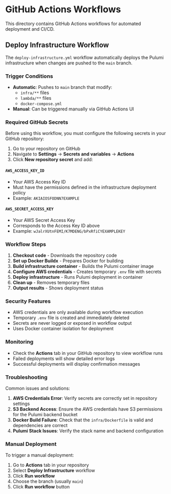 # GitHub Actions Workflows

This directory contains GitHub Actions workflows for automated deployment and CI/CD.

## Deploy Infrastructure Workflow

The `deploy-infrastructure.yml` workflow automatically deploys the Pulumi infrastructure when changes are pushed to the `main` branch.

### Trigger Conditions

- **Automatic**: Pushes to `main` branch that modify:
  - `infra/**` files
  - `lambda/**` files  
  - `docker-compose.yml`
- **Manual**: Can be triggered manually via GitHub Actions UI

### Required GitHub Secrets

Before using this workflow, you must configure the following secrets in your GitHub repository:

1. Go to your repository on GitHub
2. Navigate to **Settings** → **Secrets and variables** → **Actions**
3. Click **New repository secret** and add:

#### `AWS_ACCESS_KEY_ID`
- Your AWS Access Key ID
- Must have the permissions defined in the infrastructure deployment policy
- Example: `AKIAIOSFODNN7EXAMPLE`

#### `AWS_SECRET_ACCESS_KEY`
- Your AWS Secret Access Key
- Corresponds to the Access Key ID above
- Example: `wJalrXUtnFEMI/K7MDENG/bPxRfiCYEXAMPLEKEY`

### Workflow Steps

1. **Checkout code** - Downloads the repository code
2. **Set up Docker Buildx** - Prepares Docker for building
3. **Build infrastructure container** - Builds the Pulumi container image
4. **Configure AWS credentials** - Creates temporary `.env` file with secrets
5. **Deploy infrastructure** - Runs Pulumi deployment in container
6. **Clean up** - Removes temporary files
7. **Output results** - Shows deployment status

### Security Features

- AWS credentials are only available during workflow execution
- Temporary `.env` file is created and immediately deleted
- Secrets are never logged or exposed in workflow output
- Uses Docker container isolation for deployment

### Monitoring

- Check the **Actions** tab in your GitHub repository to view workflow runs
- Failed deployments will show detailed error logs
- Successful deployments will display confirmation messages

### Troubleshooting

Common issues and solutions:

1. **AWS Credentials Error**: Verify secrets are correctly set in repository settings
2. **S3 Backend Access**: Ensure the AWS credentials have S3 permissions for the Pulumi backend bucket
3. **Docker Build Failure**: Check that the `infra/Dockerfile` is valid and dependencies are correct
4. **Pulumi Stack Issues**: Verify the stack name and backend configuration

### Manual Deployment

To trigger a manual deployment:

1. Go to **Actions** tab in your repository
2. Select **Deploy Infrastructure** workflow
3. Click **Run workflow**
4. Choose the branch (usually `main`)
5. Click **Run workflow** button
